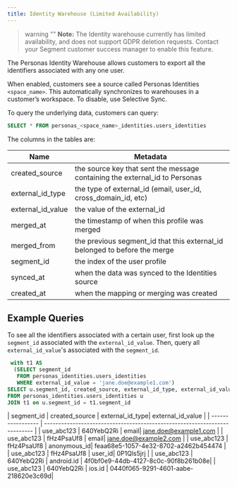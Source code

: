 ```yaml
---
title: Identity Warehouse (Limited Availability)
---
```


> warning ""
> **Note:** The Identity warehouse currently has limited availability, and does not support GDPR deletion requests. Contact your Segment customer success manager to enable this feature.

The Personas Identity Warehouse allows customers to export all the identifiers associated with any one user.

When enabled, customers see a source called Personas Identities `<space_name>`. This automatically synchronizes to warehouses in a customer’s workspace. To disable, use Selective Sync.

To query the underlying data, customers can query:

```sql
SELECT * FROM personas_<space_name>_identities.users_identities
```

The columns in the tables are:

| Name              | Metadata                                                                   |
| ----------------- | -------------------------------------------------------------------------- |
| created_source    | the source key that sent the message containing the external_id to Personas               |
| external_id_type  | the type of external_id (email, user_id, cross_domain_id, etc)             |
| external_id_value | the value of the external_id                                        |
| merged_at         | the timestamp of when this profile was merged                              |
| merged_from       | the previous segment_id that this external_id belonged to before the merge |
| segment_id        | the index of the user profile                                       |
| synced_at         | when the data was synced to the Identities source                          |
| created_at        | when the mapping or merging was created                                    |

## Example Queries

To see all the identifiers associated with a certain user, first look up the `segment_id` associated with the `external_id_value`. Then, query all `external_id_value`'s associated with the `segment_id`.

```sql
 with t1 AS
  (SELECT segment_id
   FROM personas_identities.users_identities
   WHERE external_id_value = 'jane.doe@example1.com')
SELECT u.segment_id, created_source, external_id_type, external_id_value
FROM personas_identities.users_identities u
JOIN t1 on u.segment_id = t1.segment_id
```

| segment_id         | created_source    | external_id_type|   external_id_value |
| ----------------- | -------------------------------------------------------------------------- |
| use_abc123         | 640YebQ2Ri    | email|   jane.doe@example1.com |
| use_abc123         | fHz4PsaUf8    | email|   jane.doe@example2.com |
| use_abc123         | fHz4PsaUf8    | anonymous_id|   feaa68e5-1057-4e32-8702-a2462b454474 |
| use_abc123         | fHz4PsaUf8    | user_id|   0P1Qls5jrj |
| use_abc123         | 640YebQ2Ri    | android.id |   4f0bf0e9-44db-4127-8c0c-90f8b261b08e|
| use_abc123         | 640YebQ2Ri    | ios.id |   0440f065-9291-4601-aabe-218620e3c69d|
